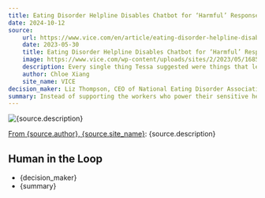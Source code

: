 ```yaml
---
title: Eating Disorder Helpline Disables Chatbot for ‘Harmful’ Responses After Firing Human Staff
date: 2024-10-12
source:
    url: https://www.vice.com/en/article/eating-disorder-helpline-disables-chatbot-for-harmful-responses-after-firing-human-staff/
    date: 2023-05-30
    title: Eating Disorder Helpline Disables Chatbot for ‘Harmful’ Responses After Firing Human Staff
    image: https://www.vice.com/wp-content/uploads/sites/2/2023/05/1685482949212-gettyimages-1490978700.jpeg
    description: Every single thing Tessa suggested were things that led to the development of my eating disorder.
    author: Chloe Xiang
    site_name: VICE
decision_maker: Liz Thompson, CEO of National Eating Disorder Association (NEDA)
summary: Instead of supporting the workers who power their sensitive helpline, NEDA chose to replace them with an incapable chatbot.
---
```


![{source.description}]({source.image})

[From {source.author}, {source.site_name}]({source.url}): {source.description}

## Human in the Loop

- {decision_maker}
- {summary}